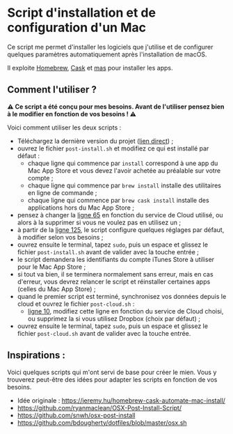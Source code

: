 # Script d'installation et de configuration d'un Mac

Ce script me permet d'installer les logiciels que j'utilise et de configurer quelques paramètres automatiquement après l'installation de macOS. 

Il exploite [Homebrew](http://brew.sh "Homebrew — The missing package manager for macOS"), [Cask](https://caskroom.github.io) et [mas](https://github.com/mas-cli/mas) pour installer les apps.

## Comment l'utiliser ?

**⚠️ Ce script a été conçu pour mes besoins. Avant de l'utiliser pensez bien à le modifier en fonction de vos besoins ! ⚠️**

Voici comment utiliser les deux scripts : 

- Téléchargez la dernière version du projet ([lien direct](https://github.com/nicolinuxfr/macOS-post-installation/archive/master.zip)) ;
- ouvrez le fichier `post-install.sh` et modifiez ce qui est installé par défaut : 
	- chaque ligne qui commence par `install` correspond à une app du Mac App Store et vous devez l'avoir achetée au préalable sur votre compte ;
	- chaque ligne qui commence par `brew install` installe des utilitaires en ligne de commande ;
	- chaque ligne qui commence par `brew cask install` installe des applications hors du Mac App Store ;
- pensez à changer la [ligne 65](https://github.com/nicolinuxfr/macOS-post-installation/blob/master/post-install.sh#L65) en fonction du service de Cloud utilisé, ou alors à la supprimer si vous ne voulez pas en utilisez un ;
- à partir de la [ligne 125](https://github.com/nicolinuxfr/macOS-post-installation/blob/master/post-install.sh#L125), le script configure quelques réglages par défaut, à modifier selon vos besoins ;
- ouvrez ensuite le terminal, tapez `sudo`, puis un espace et glissez le fichier `post-install.sh` avant de valider avec la touche entrée ;
- le script demandera les identifiants du compte iTunes Store à utiliser pour le Mac App Store ;
- si tout va bien, il se terminera normalement sans erreur, mais en cas d'erreur, vous devrez relancer le script et réinstaller certaines apps (celles du Mac App Store) ;
- quand le premier script est terminé, synchronisez vos données depuis le cloud et ouvrez le fichier `post-cloud.sh` :
	- [ligne 10](https://github.com/nicolinuxfr/macOS-post-installation/blob/master/post-cloud.sh#L10), modifiez cette ligne en fonction du service de Cloud choisi, ou supprimez la si vous utilisez Dropbox (choix par défaut) ;
- ouvrez ensuite le terminal, tapez `sudo`, puis un espace et glissez le fichier `post-cloud.sh` avant de valider avec la touche entrée.


## Inspirations :

Voici quelques scripts qui m'ont servi de base pour créer le mien. Vous y trouverez peut-être des idées pour adapter les scripts en fonction de vos besoins.

- Idée originale : https://jeremy.hu/homebrew-cask-automate-mac-install/
- https://github.com/ryanmaclean/OSX-Post-Install-Script/
- https://github.com/snwh/osx-post-install
- https://github.com/bdougherty/dotfiles/blob/master/osx.sh